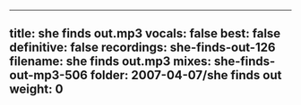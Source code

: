 
---
title: she finds out.mp3
vocals: false
best: false
definitive: false
recordings: she-finds-out-126
filename: she finds out.mp3
mixes: she-finds-out-mp3-506
folder: 2007-04-07/she finds out
weight: 0
---

